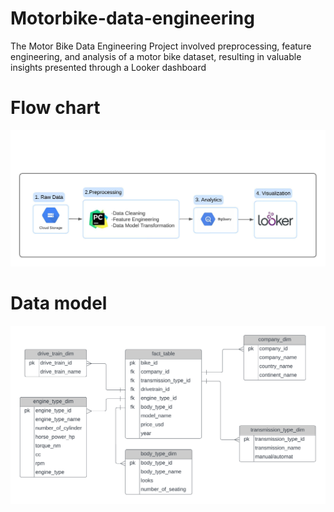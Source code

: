 # Motorbike-data-engineering
The Motor Bike Data Engineering Project involved preprocessing, feature engineering, and analysis of a motor bike dataset, resulting in valuable insights presented through a Looker dashboard
# Flow chart 
![Steps](Blank_board.jpeg)
# Data model
![Model](model.png)
